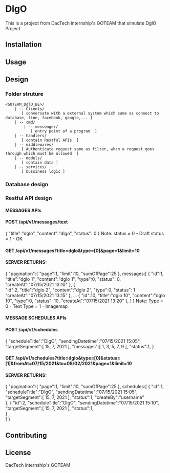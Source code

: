 # DlgO
This is a project from DacTech internship's GOTEAM that simulate DglO Project
## Installation
## Usage
## Design
### Folder struture
    <GOTEAM_DglO_BE>/
        | -- Clients/
           [ conversate with a external system which same as connect to database, line, facebook, google,... ]
        | -- cmd/
            | -- messenger/
               [ entry point of a program  ]
        | -- handlers/
           [ contain Restful APIs  ] 
        | -- middlewares/
           [ Authenticate request same as filter, when a request goes through which must be allowed  ]
        | -- models/
           [ contain data ]
        | -- services/
           [ bussiness logic ]
### Database design
### Restful API design
   #### MESSAGES APIs

   #### POST /api/v1/messages/text
   {
      "title":"dglo",
      "content":"dlgo",
      "status": 0
   }
   Note: status = 0 - Draft
         status = 1 - OK
   #### GET /api/v1/messages?title=dglo&type=[0]&page=1&limit=10
   #### SERVER RETURNS:
   {
      "pagination":{
         "page":1,
         "limit":10,
         "sumOfPage":25
      },
      messages:[
         {
            "id":1,
            "title":"dglo 1",
            "content":"dglo 1",
            "type":0,
            "status": 0,
            "createAt":"07/15/2021 13:10"
         },
         {  
            "id":2,
            "title":"dglo 2",
            "content":"dglo 2",
            "type":0,
            "status": 1
            "createAt":"07/15/2021 13:15"
         },
         ...
         {
            "id":10,
            "title":"dglo 10",
            "content":"dglo 10",
            "type":0,
            "status": 10,
             "createAt":"07/15/2021 13:20"
         },
      ]
   }
   Note: Type = 0 - Text
         Type = 1 - Imagemap

   #### MESSAGE SCHEDULES APIs

   #### POST /api/v1/schedules
   {
      "scheduleTitle":"DlgO",
      "sendingDatetime":"07/15/2021 15:05",
      "targetSegment":[
         15,
         7,
         2021
      ],
      "messages":[
        1,
        3,
        5,
        7,
        9
      ],
      "status":1,
   }
   #### GET /api/v1/schedules?title=dglo&type=[0]&status=[1]&fromAt=07/15/2021&to=08/02/2021&page=1&limit=10
   #### SERVER RETURNS:
   {
      "pagination":{
         "page":1,
         "limit":10,
         "sumOfPage":25
      },
      schedules:[
        {
         "id":1,
         "scheduleTitle":"DlgO",
         "sendingDatetime":"07/15/2021 15:05",
         "targetSegment":[
            15,
            7,
            2021
         ],
         "status":1,
         "createBy":"username"       
        },
         {
         "id":2,
         "scheduleTitle":"DlgO",
         "sendingDatetime":"07/15/2021 15:10",
         "targetSegment":[
            15,
            7,
            2021
         ],
         "status":1,       
        }              
      ]
   }


## Contributing
## License
DacTech internship's GOTEAM
